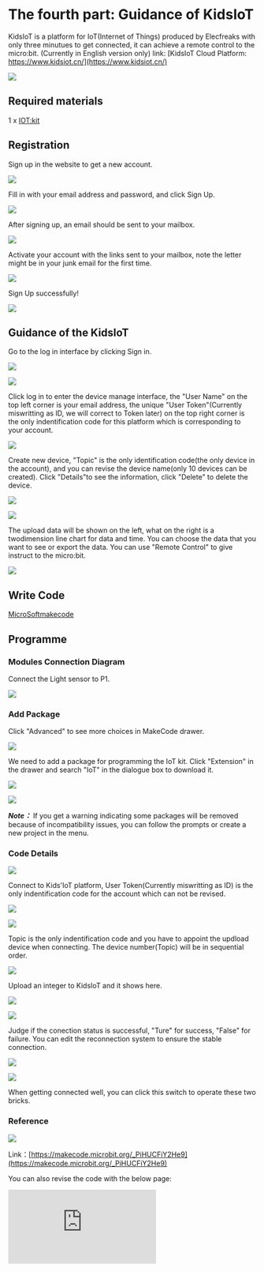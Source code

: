 ﻿#  The fourth part: Guidance of KidsIoT

 KidsIoT is a platform for IoT(Internet of Things) produced by Elecfreaks with only three minutues to get connected, it can achieve a remote control to the micro:bit. (Currently in English version only)
 link: [KidsIoT Cloud Platform: https://www.kidsiot.cn/](https://www.kidsiot.cn/)

![](https://wiki-media-ef.oss-cn-hongkong.aliyuncs.com//images/kidsiot_01.jpg)

## Required materials


 1 x [IOT:kit](https://www.elecfreaks.com/micro-bit-smart-science-iot-kit.html)


## Registration

 Sign up in the website to get a new account.

![](https://wiki-media-ef.oss-cn-hongkong.aliyuncs.com//images/kidsiot_02.jpg)

 Fill in with your email address and password, and click Sign Up.

![](https://wiki-media-ef.oss-cn-hongkong.aliyuncs.com//images/kidsiot_03.jpg)

 After signing up, an email should be sent to your mailbox.

![](https://wiki-media-ef.oss-cn-hongkong.aliyuncs.com//images/kidsiot_04.jpg)

 Activate your account with the links sent to your mailbox, note the letter might be in your junk email for the first time.

![](https://wiki-media-ef.oss-cn-hongkong.aliyuncs.com//images/kidsiot_05.jpg)

 Sign Up successfully!

![](https://wiki-media-ef.oss-cn-hongkong.aliyuncs.com//images/kidsiot_06.jpg)

## Guidance of the KidsIoT

 Go to the log in interface by clicking Sign in.

![](https://wiki-media-ef.oss-cn-hongkong.aliyuncs.com//images/kidsiot_07.jpg)

![](https://wiki-media-ef.oss-cn-hongkong.aliyuncs.com//images/kidsiot_08.jpg)

 Click log in to enter the device manage interface, the "User Name" on the top left corner is your email address, the unique "User Token"(Currently miswritting as ID, we will correct to Token later) on the top right corner is the only indentification code for this platform which is corresponding to your account.


![](https://wiki-media-ef.oss-cn-hongkong.aliyuncs.com//images/kidsiot_09.jpg)

 Create new device, "Topic" is the only identification code(the only device in the account), and you can revise the device name(only 10 devices can be created).
 Click "Details"to see the information, click "Delete" to delete the device.


![](https://wiki-media-ef.oss-cn-hongkong.aliyuncs.com//images/kidsiot_10.jpg)

![](https://wiki-media-ef.oss-cn-hongkong.aliyuncs.com//images/kidsiot_11.jpg)

 The upload data will be shown on the left, what on the right is a twodimension line chart for data and time. You can choose the data that you want to see or export the data.
 You can use "Remote Control" to give instruct to the micro:bit.

![](https://wiki-media-ef.oss-cn-hongkong.aliyuncs.com//images/kidsiot_12.jpg)

## Write Code


[MicroSoftmakecode](https://makecode.microbit.org/#)

## Programme

### Modules Connection Diagram
 Connect the Light sensor to P1.

![](https://wiki-media-ef.oss-cn-hongkong.aliyuncs.com//images/case_ts_17.png)

### Add Package
 Click "Advanced" to see more choices in MakeCode drawer.

![](https://wiki-media-ef.oss-cn-hongkong.aliyuncs.com//images/iot_bit_11.jpg)

 We need to add a package for programming the IoT kit. Click "Extension" in the drawer and search "IoT" in the dialogue box to download it.

![](https://wiki-media-ef.oss-cn-hongkong.aliyuncs.com//images/iot_bit_12.jpg)


![](https://wiki-media-ef.oss-cn-hongkong.aliyuncs.com//images/kidsiot_13.jpg)

***Note：*** If you get a warning indicating some packages will be removed because of incompatibility issues, you can follow the prompts or create a new project in the menu.



### Code Details

![](https://wiki-media-ef.oss-cn-hongkong.aliyuncs.com//images/kidsiot_14.jpg)

Connect to Kids'IoT platform, User Token(Currently miswritting as ID) is the only indentification code for the account which can not be revised.

![](https://wiki-media-ef.oss-cn-hongkong.aliyuncs.com//images/kidsiot_15.jpg)

![](https://wiki-media-ef.oss-cn-hongkong.aliyuncs.com//images/kidsiot_16.jpg)

Topic is the only indentification code and you have to appoint the updload device when connecting. The device number(Topic) will be in sequential order.


![](https://wiki-media-ef.oss-cn-hongkong.aliyuncs.com//images/kidsiot_17.jpg)

Upload an integer to KidsIoT and it shows here.

![](https://wiki-media-ef.oss-cn-hongkong.aliyuncs.com//images/kidsiot_18.jpg)


![](https://wiki-media-ef.oss-cn-hongkong.aliyuncs.com//images/kidsiot_19.jpg)

Judge if the conection status is successful, "Ture" for success, "False" for failure.
You can edit the reconnection system to ensure the stable connection.


![](https://wiki-media-ef.oss-cn-hongkong.aliyuncs.com//images/kidsiot_20.jpg)

![](https://wiki-media-ef.oss-cn-hongkong.aliyuncs.com//images/kidsiot_21.jpg)

When getting connected well, you can click this switch to operate these two bricks.

### Reference

![](https://wiki-media-ef.oss-cn-hongkong.aliyuncs.com//images/kidsiot_22.png)

Link：[https://makecode.microbit.org/_PiHUCFiY2He9](https://makecode.microbit.org/_PiHUCFiY2He9)

You can also revise the code with the below page:

<div
    style={{
        position: 'relative',
        paddingBottom: '60%',
        overflow: 'hidden',
    }}
>
    <iframe
        src="https://makecode.microbit.org/_PiHUCFiY2He9"
        frameborder="0"
        sandbox="allow-popups allow-forms allow-scripts allow-same-origin"
        style={{
            position: 'absolute',
            width: '100%',
            height: '100%',
        }}
    />
</div>

### Result

Connect WIFI when on start.
Continuously judge if the WIFI is connected successfully, if yes, a big icon will be shown or it continues connecting.
Continuously judge if the connection to KidsIoT is ready, if yes, a small icon will be shown or it continues connecting.
Continuously judge if the connection to KidsIoT is a success, if yes, the data(given by the light sensor connected to P1) will be uploaded.
If the switch of the platform is on, it plays a music of “Power Up”
If the switch of the platform is off, it plays a music of “Power Down”
